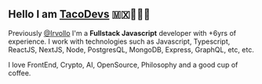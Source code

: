 ##  Hello I am [TacoDevs](https://twitter.com/tacodevs) 🇲🇽🧑‍💻🌮
Previously [@Irvollo](https://github.com/irvollo)
I'm a **Fullstack Javascript** developer with +6yrs of experience. I work with technologies such as Javascript, Typescript, ReactJS, NextJS, Node, PostgresQL, MongoDB, Express, GraphQL, etc, etc.

I love FrontEnd, Crypto, AI, OpenSource, Philosophy and a good cup of coffee. 

